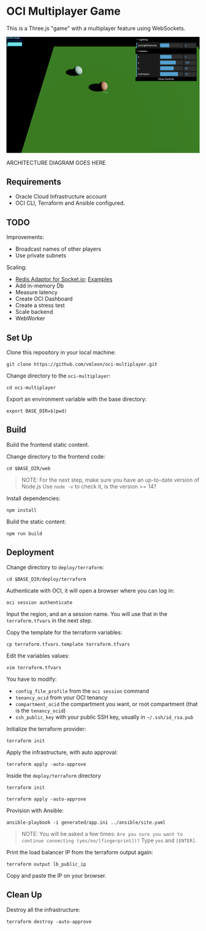 # OCI Multiplayer Game

This is a Three.js "game" with a multiplayer feature using WebSockets.

![Screenshot](images/screenshot.png)

ARCHITECTURE DIAGRAM GOES HERE

## Requirements

- Oracle Cloud Infrastructure account
- OCI CLI, Terraform and Ansible configured.

## TODO

Improvements:
- Broadcast names of other players
- Use private subnets

Scaling:
- [Redis Adaptor for Socket.io](https://socket.io/docs/v4/redis-adapter/); [Examples](https://github.com/socketio/socket.io/tree/master/examples)
- Add in-memory Db
- Measure latency
- Create OCI Dashboard
- Create a stress test
- Scale backend
- WebWorker

## Set Up

Clone this repository in your local machine:
```
git clone https://github.com/vmleon/oci-multiplayer.git
```

Change directory to the `oci-multiplayer`:
```
cd oci-multiplayer
```

Export an environment variable with the base directory:
```
export BASE_DIR=$(pwd)
```

## Build

Build the frontend static content.

Change directory to the frontend code:
```
cd $BASE_DIR/web
```

> NOTE: For the next step, make sure you have an up-to-date version of Node.js
> Use `node -v` to check it, is the version >= 14?

Install dependencies:
```
npm install
```

Build the static content:
```
npm run build
```

## Deployment

Change directory to `deploy/terraform`:
```
cd $BASE_DIR/deploy/terraform
```

Authenticate with OCI, it will open a browser where you can log in:
```
oci session authenticate
```

Input the region, and an a session name. You will use that in the `terraform.tfvars` in the next step.

Copy the template for the terraform variables:
```
cp terraform.tfvars.template terraform.tfvars
```

Edit the variables values:
```
vim terraform.tfvars
```

You have to modify:
- `config_file_profile` from the `oci session` command
- `tenancy_ocid` from your OCI tenancy
- `compartment_ocid` the compartment you want, or root compartment (that is the `tenancy_ocid`)
- `ssh_public_key` with your public SSH key, usually in `~/.ssh/id_rsa.pub`

Initialize the terraform provider:
```
terraform init
```

Apply the infrastructure, with auto approval:
```
terraform apply -auto-approve
```


Inside the `deploy/terraform` directory

```
terraform init
```

```
terraform apply -auto-approve
```

Provision with Ansible:
```
ansible-playbook -i generated/app.ini ../ansible/site.yaml
```

> NOTE: You will be asked a few times:
> `Are you sure you want to continue connecting (yes/no/[fingerprint])?`
> Type `yes` and `[ENTER]`.

Print the load balancer IP from the terraform output again:
```
terraform output lb_public_ip
```

Copy and paste the IP on your browser.

## Clean Up

Destroy all the infrastructure:
```
terraform destroy -auto-approve
```